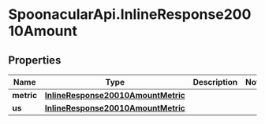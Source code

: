 # SpoonacularApi.InlineResponse20010Amount

## Properties

Name | Type | Description | Notes
------------ | ------------- | ------------- | -------------
**metric** | [**InlineResponse20010AmountMetric**](InlineResponse20010AmountMetric.md) |  | 
**us** | [**InlineResponse20010AmountMetric**](InlineResponse20010AmountMetric.md) |  | 


